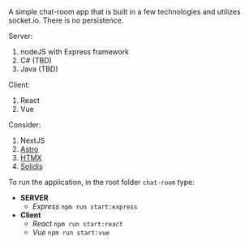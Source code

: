 A simple chat-room app that is built in a few technologies and utilizes socket.io.
There is no persistence.

Server:
1. nodeJS with Express framework
2. C# (TBD)
3. Java (TBD)

Client:
1. React
2. Vue

Consider:
1. NextJS
2. [Astro](https://astro.build/)
3. [HTMX](https://htmx.org/)
4. [Solidjs](https://www.solidjs.com/)

To run the application, in the root folder `chat-room` type:
- **SERVER**
  - _Express_ `npm run start:express`
- **Client**
  - _React_ `npm run start:react`
  - _Vue_ `npm run start:vue`
